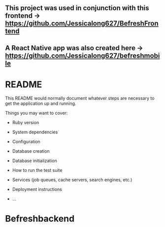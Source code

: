 
## This project was used in conjunction with this frontend ->  https://github.com/Jessicalong627/BefreshFrontend
## A React Native app was also created here -> https://github.com/Jessicalong627/befreshmobile

# README

This README would normally document whatever steps are necessary to get the
application up and running.

Things you may want to cover:

* Ruby version

* System dependencies

* Configuration

* Database creation

* Database initialization

* How to run the test suite

* Services (job queues, cache servers, search engines, etc.)

* Deployment instructions

* ...
# Befreshbackend
